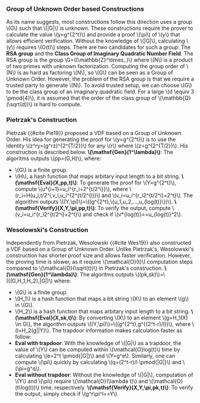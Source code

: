 ### Group of Unknown Order based Constructions

As its name suggests, most constructions follow this direction uses a group \\(G\\) such that \\(|G|\\) is unknown. These constructions require the prover to calculate the value \\(y=g^{2^t}\\) and provide a proof \\(\pi\\) of \\(y\\) that allows efficient verification. Without the knowledge of \\(|G|\\), calculating \\(y\\) requires \\(O(t)\\) steps.
There are two candidates for such a group: The **RSA group** and the **Class Group of Imaginary Quadratic Number Field**. The RSA group is the group \\G=((\mathbb{Z}^\times,.)\\) where \\(N\\) is a product of two primes with unknown factorization. Computing the group order of \\(N\\) is as hard as factoring \\(N\\), so \\(G\\) can be seen as a Group of Unknown Order. However, the problem of the RSA group is that we require a trusted party to generate \\(N\\). To avoid trusted setup, we can choose \\(G\\) to be the class group of an imaginary quadratic field. For a large \\(d \equiv 3 \pmod{4}\\), it is assumed that the order of the class group of \\(\mathbb{Q}(\sqrt(d))\\) is hard to compute.

### Pietrzak's Construction

Pietrzak {{#cite Pie19}} proposed a VDF based on a Group of Unknown Order. His idea for generating the proof for \\(y=g^{2^t}\\) is to use the identity \\(z^ry=(g^rz)^{2^{T/2}}\\) for any \\(r\\) where \\(z=g^{2^{T/2}}\\). His construction is described below.
**\\(\mathsf{Gen}(1^\lambda)\\)**: The algoritms outputs \\(pp=(G,H)\\), where:
- \\(G\\) is a finite group.
- \\(H\\), a hash function that maps arbitary input length to a bit string.
**\\(\mathsf{Eval}(X,pp,t)\\)**: To generate the proof for \\(Y=g^{2^t}\\), compute \\(u*{i+1}=u_i^{r_i+2^{t/2^i}}\\), where \\(r_i=H(u_i,t/2^i,v_i,u_i^{2^{t/2^i}})\\) and \\(v_i=u_i^{r_i2^{t/2^i}+2^t}\\). The algorithm outputs \\((Y,\pi)\\)=\\((g^{2^t},\\{u_1,u_2,...,u_{log(t)}\\})\\).
**\\(\mathsf{Verify}(X,Y,\pi,pp,t)\\)**: To verify the output, compute \\(v_i=u_i^{r_i2^{t/2^i}+2^t}\\) and check if \\(v*{log(t)}==u\_{log(t)}^2\\).

### Wesolowski's Construction

Independently from Pietrzak, Wesolowski {{#cite Wes19}} also constructed a VDF based on a Group of Unknown Order. Unlike Pietrzak's, Wesolowski's construction has shorter proof size and allows faster verification. However, the proving time is slower, as it require \\(\mathcal{O}(t)\\) computation steps compared to \\(\mathcal{O}(\sqrt(t))\\) in Pietrzak's construction.
**\\(\mathsf{Gen}(1^\lambda)\\)**: The algoritms outputs \\((pk,sk)\\)=\\(((G,H_1,H_2),|G|)\\) where:
- \\(G\\) is a finite group.
- \\(H_1\\) is a hash function that maps a bit string \\(X\\) to an element \\(g\\) in \\(G\\).
- \\(H_2\\) is a hash function that maps arbitary input length to a bit string.
**\\(\mathsf{Eval}(X,sk,t)\\)**: By converting \\(X\\) to an element \\(g=H_1(X) \in G\\), the algorithm outputs \\((Y,\pi)\\)=\\((g^{2^t},g^{(2^t-r)/l})\\), where \\(l=H_2(g||Y)\\). The trapdoor information makes calculation faster as follow:
- **Eval with trapdoor**: With the knowledge of \\(|G|\\) as a trapdoor, the value of \\(Y\\) can be computed within \\(\mathcal{O}log(t)\\) time by calculating \\(e=2^t \pmod{|G|}\\) and \\(Y=g^e\\). Similarly, one can compute \\(\pi\\) quickly by calculating \\(q=(2^t-r)/l \pmod{|G|}\\) and \\(\pi=g^q\\).
- **Eval without trapdoor**: Without the knowledge of \\(|G|\\), computation of \\(Y\\) and \\(\pi\\) require \\(\mathcal{O}(\lambda t)\\) and \\(\mathcal{O}(t\log(t))\\) time, respectively.
**\\(\mathsf{Verify}(X,Y,\pi,pk,t)\\)**: To verify the output, simply check if \\(g^r\pi^l==Y\\).
